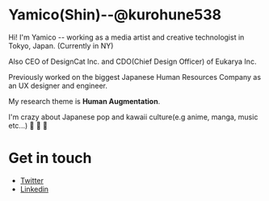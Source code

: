 # Yamico(Shin)--@kurohune538

Hi! I'm Yamico -- working as a media artist and creative technologist in Tokyo, Japan. (Currently in NY)

Also CEO of DesignCat Inc. and CDO(Chief Design Officer) of Eukarya Inc.

Previously worked on the biggest Japanese Human Resources Company as an UX designer and engineer.

My research theme is **Human Augmentation**.

I'm crazy about Japanese pop and kawaii culture(e.g anime, manga, music etc...) :pleading_face: :pleading_face: :pleading_face:

# Get in touch

- [Twitter](https://twitter.com/kurohune538)
- [Linkedin](https://www.linkedin.com/in/shinnosuke-komiya-21482189/)
